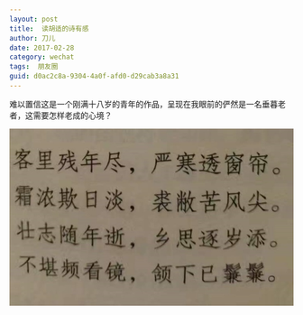 ```yaml
---
layout: post
title:  读胡适的诗有感
author:	刀儿
date: 2017-02-28
category: wechat
tags:  朋友圈
guid: d0ac2c8a-9304-4a0f-afd0-d29cab3a8a31
---
```



难以置信这是一个刚满十八岁的青年的作品，呈现在我眼前的俨然是一名垂暮老者，这需要怎样老成的心境？


![](/assets/i/hushi/1.jpg)
